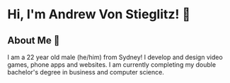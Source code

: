 # Hi, I'm Andrew Von Stieglitz! 👋

## About Me 🙌

I am a 22 year old male (he/him) from Sydney! I develop and design video games, phone apps and websites. I am currently completing my double bachelor's degree in business and computer science.
